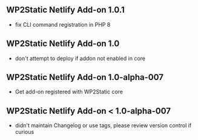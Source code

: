 ## WP2Static Netlify Add-on 1.0.1

 - fix CLI command registration in PHP 8

## WP2Static Netlify Add-on 1.0

 - don't attempt to deploy if addon not enabled in core


## WP2Static Netlify Add-on 1.0-alpha-007

 - Get add-on registered with WP2Static core

## WP2Static Netlify Add-on &lt; 1.0-alpha-007

 - didn't maintain Changelog or use tags, please review version control if curious


